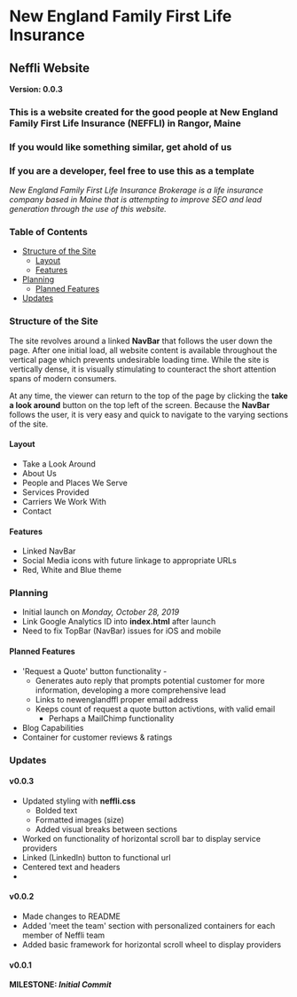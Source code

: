 # New England Family First Life Insurance
## Neffli Website
**Version: 0.0.3**

### This is a website created for the good people at New England Family First Life Insurance (NEFFLI) in Rangor, Maine
### If you would like something similar, get ahold of us
### If you are a developer, feel free to use this as a template

*New England Family First Life Insurance Brokerage is a life insurance company based in Maine that is attempting to improve SEO and lead generation through the use of this website.*

### Table of Contents
* [Structure of the Site](#structure-of-the-site)
    * [Layout](#layout)
    * [Features](#features)
* [Planning](#planning)
    * [Planned Features](#planned-features)
* [Updates](#updates)


### Structure of the Site
The site revolves around a linked **NavBar** that follows the user down the page. After one initial load, all website content is available throughout the vertical page which prevents undesirable loading time. While the site is vertically dense, it is visually stimulating to counteract the short attention spans of modern consumers.

At any time, the viewer can return to the top of the page by clicking the **take a look around** button on the top left of the screen. Because the **NavBar** follows the user, it is very easy and quick to navigate to the varying sections of the site.

#### Layout
* Take a Look Around
* About Us
* People and Places We Serve
* Services Provided
* Carriers We Work With
* Contact

#### Features
* Linked NavBar
* Social Media icons with future linkage to appropriate URLs
* Red, White and Blue theme

### Planning
* Initial launch on _Monday, October 28, 2019_
* Link Google Analytics ID into **index.html** after launch
* Need to fix TopBar (NavBar) issues for iOS and mobile

#### Planned Features
* 'Request a Quote' button functionality - 
	* Generates auto reply that prompts potential customer for more information, developing a more comprehensive lead
	* Links to newenglandffl proper email address
	* Keeps count of request a quote button activtions, with valid email
		* Perhaps a MailChimp functionality
* Blog Capabilities
* Container for customer reviews & ratings
 
### Updates

#### v0.0.3
* Updated styling with **neffli.css**
	* Bolded text
	* Formatted images (size)
	* Added visual breaks between sections
* Worked on functionality of horizontal scroll bar to display service providers
* Linked (LinkedIn) button to functional url
* Centered text and headers
* 

#### v0.0.2
* Made changes to README
* Added 'meet the team' section with personalized containers for each member of Neffli team
* Added basic framework for horizontal scroll wheel to display providers

#### v0.0.1
**MILESTONE: *Initial Commit***
